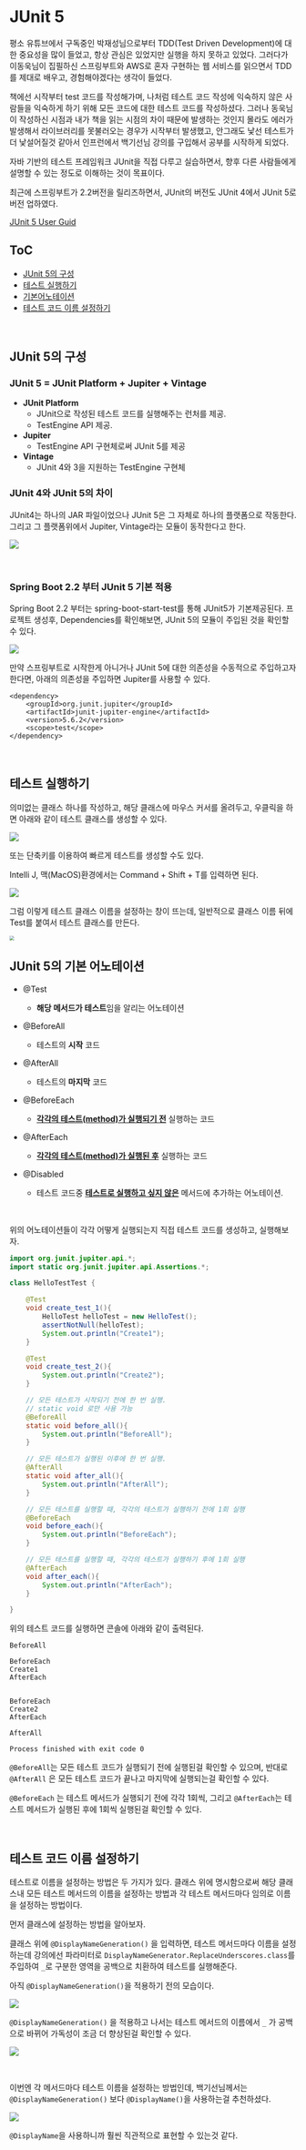 # JUnit 5

평소 유튜브에서 구독중인 박재성님으로부터 TDD(Test Driven Development)에 대한 중요성을 많이 들었고, 항상 관심은 있었지만 실행을 하지 못하고 있었다. 그러다가 이동욱님이 집필하신 스프링부트와 AWS로 혼자 구현하는 웹 서비스를 읽으면서 TDD를 제대로 배우고, 경험해야겠다는 생각이 들었다. 

책에선 시작부터 test 코드를 작성해가며, 나처럼 테스트 코드 작성에 익숙하지 않은 사람들을 익숙하게 하기 위해 모든 코드에 대한 테스트 코드를 작성하셨다. 그러나 동욱님이 작성하신 시점과 내가 책을 읽는 시점의 차이 때문에 발생하는 것인지 몰라도 에러가 발생해서 라이브러리를 못불러오는 경우가 시작부터 발생했고, 안그래도 낯선 테스트가 더 낯설어질것 같아서 인프런에서 백기선님 강의를 구입해서 공부를 시작하게 되었다.

자바 기반의 테스트 프레임워크 JUnit을 직접 다루고 실습하면서, 향후 다른 사람들에게 설명할 수 있는 정도로 이해하는 것이 목표이다.

최근에 스프링부트가 2.2버전을 릴리즈하면서, JUnit의 버전도 JUnit 4에서 JUnit 5로 버전 업하였다.

[JUnit 5 User Guid](https://junit.org/junit5/docs/current/user-guide/)

## ToC

- [JUnit 5의 구성](#components)
- [테스트 실행하기](#run-test)
- [기본어노테이션](#annotaions)
- [테스트 코드 이름 설정하기](#generate-name)

<br>

## <a name="components"></a>JUnit 5의 구성

### JUnit 5 = JUnit Platform + Jupiter + Vintage

- **JUnit Platform**
  - JUnit으로 작성된 테스트 코드를 실행해주는 런처를 제공.
  - TestEngine API 제공.
- **Jupiter**
  - TestEngine API 구현체로써 JUnit 5를 제공
- **Vintage**
  - JUnit 4와 3을 지원하는 TestEngine 구현체



### JUnit 4와 JUnit 5의 차이

JUnit4는 하나의 JAR 파일이었으나 JUnit 5은 그 자체로 하나의 플랫폼으로 작동한다. 그리고 그 플랫폼위에서 Jupiter, Vintage라는 모듈이 동작한다고 한다.

![](https://lh5.googleusercontent.com/oxqRtaoWkIvnN5TUMUYhNl5Cc8DlAxtJpcB1XqHTU8LNTOZPf45lL0P4tcxAtS5fWsdYx4-z0R4ldckzPr7ahVkmgmOls2-K_KFGDnK4xaIcmhUmWfExjT5bMfdxD3BadT9mz-VD)

<br>

### Spring Boot 2.2 부터 JUnit 5 기본 적용

Spring Boot 2.2 부터는 spring-boot-start-test를 통해 JUnit5가 기본제공된다. 프로젝트 생성후, Dependencies를 확인해보면, JUnit 5의 모듈이 주입된 것을 확인할 수 있다.

![](https://lh3.googleusercontent.com/pw/ACtC-3cIzB6hRQbz-tCbTvp7C57A8CvbGcFiMKGgB_tjtrJHtgsvb6L1xjejGgmD-LMLH98Ons74mrSIgeiQM4N8lIgE7ue-kSp6qC4foePHDcRDvKB6Oh7xK0_5DUkhxc6ELzVDiCOthyKInWBFb44wFdzS9w=w1442-h1109-no?authuser=0)

만약 스프링부트로 시작한게 아니거나 JUnit 5에 대한 의존성을 수동적으로 주입하고자 한다면, 아래의 의존성을 주입하면 Jupiter를 사용할 수 있다.

~~~
<dependency>
    <groupId>org.junit.jupiter</groupId>
    <artifactId>junit-jupiter-engine</artifactId>
    <version>5.6.2</version>
    <scope>test</scope>
</dependency>
~~~

<br>

## <a name="run-test"></a>테스트 실행하기

의미없는 클래스 하나를 작성하고, 해당 클래스에 마우스 커서를 올려두고, 우클릭을 하면 아래와 같이 테스트 클래스를 생성할 수 있다.

![](https://lh3.googleusercontent.com/pw/ACtC-3efJk4qADiopPkU6voVLZX3lacfFesHpfWyzSzTHTK820-F0si9Xmt-m4KSIAp920COrXuD9PJ6-n71Emz4yc_9odXLiVyAgt7d6vDu_uulnFphPblvu-IyEe4ppaZUVLGNxp1S6Y4no3C4jm4KyxlaEw=w1442-h1189-no?authuser=0)

또는 단축키를 이용하여 빠르게 테스트를 생성할 수도 있다.

Intelli J, 맥(MacOS)환경에서는 Command + Shift + T를 입력하면 된다.

![](https://lh3.googleusercontent.com/pw/ACtC-3dE5LXghicQ0INo-qKGP9UAvJL5LUXsVfQsPqEvx9hEIkK8ZPut27YhzrLSQMuiOLho6iCfO40lMosPKsqgybbG11luBKV_5nfDEXq_XWXnnYRXA8CPhFShY9pym7MqrbSomBPkaTdMuaXGrnZrR26bvg=w1137-h721-no?authuser=0)

그럼 이렇게 테스트 클래스 이름을 설정하는 창이 뜨는데, 일반적으로 클래스 이름 뒤에 Test를 붙여서 테스트 클래스를 만든다.

<img src="https://lh3.googleusercontent.com/pw/ACtC-3coc4LG_iImBLtqeCPtDnncq8O4CbtZuigrYx67oKKrOCr_uKUjnXQNPlH-El7DNX-CPkgKpiEnOdA61FRGuww1kknEGwR3tjoYzWoH78MsBYhcIx34tWJne50q6tKqkhh_DscspebCakOi5k5fgbuIlA=w1103-h919-no?authuser=0" style="zoom:50%;" />

<br>

## <a name="annotations"></a>JUnit 5의 기본 어노테이션

- @Test
  - **해당 메서드가 테스트**임을 알리는 어노테이션

- @BeforeAll
  - 테스트의 **시작** 코드

- @AfterAll
  - 테스트의 **마지막** 코드

- @BeforeEach
  - **<u>각각의 테스트(method)가 실행되기 전</u>** 실행하는 코드

- @AfterEach
  - **<u>각각의 테스트(method)가 실행된 후</u>** 실행하는 코드

- @Disabled
  - 테스트 코드중 <u>**테스트로 실행하고 싶지 않은**</u> 메서드에 추가하는 어노테이션.

<br>

위의 어노테이션들이 각각 어떻게 실행되는지 직접 테스트 코드를 생성하고, 실행해보자.

~~~java
import org.junit.jupiter.api.*;
import static org.junit.jupiter.api.Assertions.*;

class HelloTestTest {

    @Test
    void create_test_1(){
        HelloTest helloTest = new HelloTest();
        assertNotNull(helloTest);
        System.out.println("Create1");
    }

    @Test
    void create_test_2(){
        System.out.println("Create2");
    }

    // 모든 테스트가 시작되기 전에 한 번 실행.
    // static void 로만 사용 가능
    @BeforeAll
    static void before_all(){
        System.out.println("BeforeAll");
    }

    // 모든 테스트가 실행된 이후에 한 번 실행.
    @AfterAll
    static void after_all(){
        System.out.println("AfterAll");
    }

    // 모든 테스트를 실행할 때, 각각의 테스트가 실행하기 전에 1회 실행
    @BeforeEach
    void before_each(){
        System.out.println("BeforeEach");
    }

  	// 모든 테스트를 실행할 때, 각각의 테스트가 실행하기 후에 1회 실행
    @AfterEach
    void after_each(){
        System.out.println("AfterEach");
    }

}
~~~

위의 테스트 코드를 실행하면 콘솔에 아래와 같이 출력된다.

~~~
BeforeAll

BeforeEach
Create1
AfterEach


BeforeEach
Create2
AfterEach

AfterAll

Process finished with exit code 0
~~~

`@BeforeAll`는 모든 테스트 코드가 실행되기 전에 실행된걸 확인할 수 있으며, 반대로 `@AfterAll` 은 모든 테스트 코드가 끝나고 마지막에 실행되는걸 확인할 수 있다.

`@BeforeEach` 는 테스트 메서드가 실행되기 전에 각각 1회씩, 그리고 `@AfterEach`는 테스트 메서드가 실행된 후에 1회씩 실행된걸 확인할 수 있다.

<br>

## <a name="generate-name"></a>테스트 코드 이름 설정하기

테스트로 이름을 설정하는 방법은 두 가지가 있다. 클래스 위에 명시함으로써 해당 클래스내 모든 테스트 메서드의 이름을 설정하는 방법과 각 테스트 메서드마다 임의로 이름을 설정하는 방법이다.

먼저 클래스에 설정하는 방법을 알아보자. 

클래스 위에 `@DisplayNameGeneration()` 을 입력하면, 테스트 메서드마다 이름을 설정하는데 강의에선 파라미터로 `DisplayNameGenerator.ReplaceUnderscores.class`를 주입하여 `_`로 구분한 영역을 공백으로 치환하여 테스트를 실행해준다.

아직 `@DisplayNameGeneration()`을 적용하기 전의 모습이다.

![](https://lh3.googleusercontent.com/pw/ACtC-3dIXjwZUhS_QT7Gft7wmtVT3Xpx61I0NJhB8bQylMNylJAz5boGOH2gFWPPbojCcBuUdlbTW6aPV1vczH_2grxxLwbP69SJmpyCZ7sigCZPg7EMnimvGHo2pr96jgWsYVstCGjxWYalXFl2DQWMIhI4xA=w1442-h1158-no?authuser=0)



 `@DisplayNameGeneration()` 을 적용하고 나서는 테스트 메서드의 이름에서 `_` 가 공백으로 바뀌어 가독성이 조금 더 향상된걸 확인할 수 있다.

![](https://lh3.googleusercontent.com/pw/ACtC-3evyIg7Q7DY9O2zo0exQrcFIScRGE8C2NbPVrLSFn9ez6bVNTYeqcTxJ08TIy-35nr2ET2MhlplgX7F_njQ7u8HquDcg2o5Jc62VwPkKtgtlNTpTXkj0KOOsidxGAhISiv297-biksAdTLPOAgwDkjEtQ=w1442-h903-no?authuser=0)

<br>

이번엔 각 메서드마다 테스트 이름을 설정하는 방법인데, 백기선님께서는 `@DisplayNameGeneration()` 보다 `@DisplayName()`을 사용하는걸 추천하셨다.

![](https://lh3.googleusercontent.com/pw/ACtC-3fco-Zk-uU2Va5yfaLfCTZFnbdhraD9FaQuUQPp1pmvxbRmA1gfQTToIn9_mlCfSjxWo_NUm-35R_qFKtfbByWKCdprSyn3Uy6fSW93KnOunnmWTUTzZbbJEneQXC0AnvXZYD4O71NtLG4n1rRgiNXDpQ=w1442-h944-no?authuser=0)

`@DisplayName`을 사용하니까 훨씬 직관적으로 표현할 수 있는것 같다.